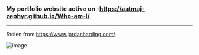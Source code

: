 ### My portfolio website active on -https://aatmaj-zephyr.github.io/Who-am-I/



______


Stolen from https://www.jordanharding.com/


![image](https://user-images.githubusercontent.com/83284294/150624724-eab5f669-4661-4fbe-b24a-5252b607f861.png)
